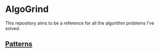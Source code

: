# AlgoGrind
This repository aims to be a reference for all the algorithm problems I've solved.

## [Patterns](https://github.com/Gamedemons/AlgoGrind/tree/207f00f94f3e6b134640f2511ff5cb5a678533d2/Pattern%20Problems)

